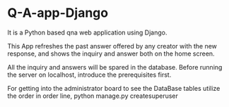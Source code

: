 # Q-A-app-Django
It is a Python based qna web application using Django.

This App refreshes the past answer offered by any creator with the new response, and shows the inquiry and answer both on the home screen.

All the inquiry and answers will be spared in the database. Before running the server on localhost, introduce the prerequisites first.

For getting into the administrator board to see the DataBase tables utilize the order in order line, 
python manage.py createsuperuser
